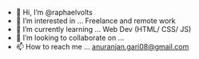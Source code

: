 - 👋 Hi, I’m @raphaelvolts
- 👀 I’m interested in ... Freelance and remote work
- 🌱 I’m currently learning ... Web Dev (HTML/ CSS/ JS) 
- 💞️ I’m looking to collaborate on ...
- 📫 How to reach me ... anuranjan.gari08@gmail.com

<!---
raphaelvolts/raphaelvolts is a ✨ special ✨ repository because its `README.md` (this file) appears on your GitHub profile.
You can click the Preview link to take a look at your changes.
--->
